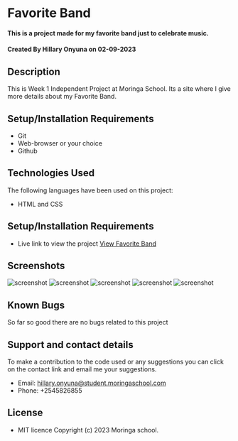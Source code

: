 # Favorite Band
#### This is a project made for my favorite band just to celebrate music. 
#### Created By Hillary Onyuna on 02-09-2023
## Description
This is Week 1 Independent Project at Moringa School. Its a site where I give more details about my Favorite Band.
## Setup/Installation Requirements
* Git
* Web-browser or your choice
* Github
## Technologies Used
 The following languages have been used on this project:
 * HTML and CSS

## Setup/Installation Requirements

* Live link to view the project <a href="https://hillary-onyuna.github.io/Favorite-Band/">View Favorite Band</a>
## Screenshots
<img src="./images/1.png" alt="screenshot" />
<img src="./images/2.png" alt="screenshot" />
<img src="./images/3.png" alt="screenshot" />
<img src="./images/4.png" alt="screenshot" />
<img src="./images/5.png" alt="screenshot" />

## Known Bugs
 So far so good there are no bugs related to this project
## Support and contact details
To make a contribution to the code used or any suggestions you can click on the contact link and email me your suggestions.
* Email: hillary.onyuna@student.moringaschool.com
* Phone: +2545826855
## License
* MIT licence Copyright (c) 2023 Moringa school.
  

